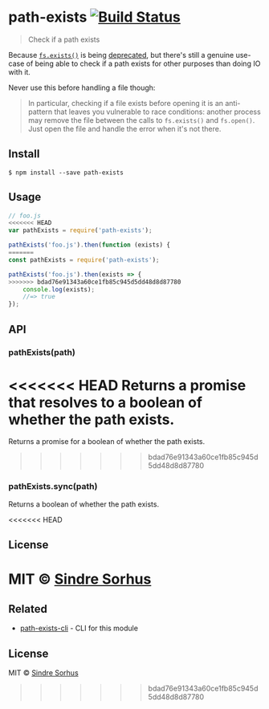 # path-exists [![Build Status](https://travis-ci.org/sindresorhus/path-exists.svg?branch=master)](https://travis-ci.org/sindresorhus/path-exists)

> Check if a path exists

Because [`fs.exists()`](https://nodejs.org/api/fs.html#fs_fs_exists_path_callback) is being [deprecated](https://github.com/iojs/io.js/issues/103), but there's still a genuine use-case of being able to check if a path exists for other purposes than doing IO with it.

Never use this before handling a file though:

> In particular, checking if a file exists before opening it is an anti-pattern that leaves you vulnerable to race conditions: another process may remove the file between the calls to `fs.exists()` and `fs.open()`. Just open the file and handle the error when it's not there.


## Install

```
$ npm install --save path-exists
```


## Usage

```js
// foo.js
<<<<<<< HEAD
var pathExists = require('path-exists');

pathExists('foo.js').then(function (exists) {
=======
const pathExists = require('path-exists');

pathExists('foo.js').then(exists => {
>>>>>>> bdad76e91343a60ce1fb85c945d5dd48d8d87780
	console.log(exists);
	//=> true
});
```


## API

### pathExists(path)

<<<<<<< HEAD
Returns a promise that resolves to a boolean of whether the path exists.
=======
Returns a promise for a boolean of whether the path exists.
>>>>>>> bdad76e91343a60ce1fb85c945d5dd48d8d87780

### pathExists.sync(path)

Returns a boolean of whether the path exists.


<<<<<<< HEAD
## License

MIT © [Sindre Sorhus](http://sindresorhus.com)
=======
## Related

- [path-exists-cli](https://github.com/sindresorhus/path-exists-cli) - CLI for this module


## License

MIT © [Sindre Sorhus](https://sindresorhus.com)
>>>>>>> bdad76e91343a60ce1fb85c945d5dd48d8d87780
